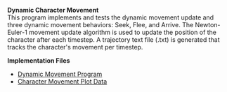 <b>Dynamic Character Movement</b>
<br>This program implements and tests the dynamic movement update and three dynamic movement behaviors: Seek, Flee, and Arrive. The Newton-Euler-1 movement update algorithm is used to update the position of the character after each timestep. A trajectory text file (.txt) is generated that tracks the character's movement per timestep. </br>

<b>Implementation Files</b>
  - [Dynamic Movement Program](https://github.com/EricDelgado993/Dynamic-Movement/blob/main/Dynamic%20Movement%20Project/Dynamic%20Character%20Movement.py)
  - [Character Movement Plot Data](https://github.com/EricDelgado993/Dynamic-Movement/blob/main/Dynamic%20Movement%20Project/Character%20Movement%20Plot%20Data.txt)
